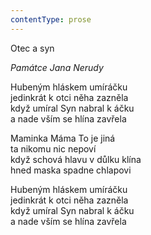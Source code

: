 ```yaml
---
contentType: prose
---
```


Otec a syn

_Památce Jana Nerudy_

Hubeným hláskem umíráčku  
jedinkrát k otci něha zazněla  
když umíral Syn nabral k áčku  
a nade vším se hlína zavřela

  

Maminka Máma To je jiná  
ta nikomu nic nepoví  
když schová hlavu v důlku klína  
hned maska spadne chlapovi

  

Hubeným hláskem umíráčku  
jedinkrát k otci něha zazněla  
když umíral Syn nabral k áčku  
a nade vším se hlína zavřela
